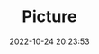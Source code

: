---
weight: 1
images:
- /images/edited/152.jpeg
title: Picture
date: 2022-10-24 20:23:53
tags: [luminarneo,work,ILCE-7M3,66.0,person]
---